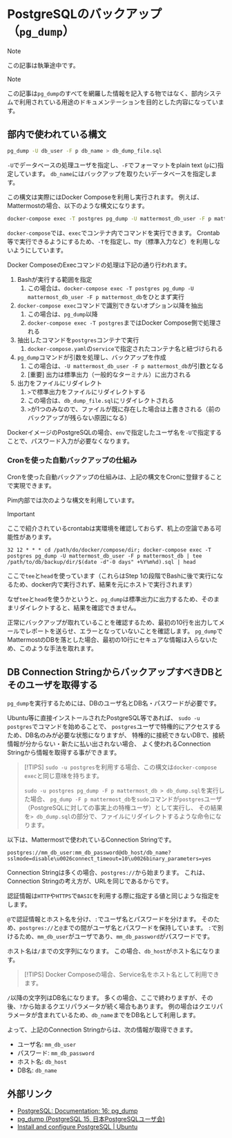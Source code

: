 # PostgreSQLのバックアップ（`pg_dump`）

> [!NOTE]
> この記事は執筆途中です。

> [!NOTE]
> この記事は`pg_dump`のすべてを網羅した情報を記入する物ではなく、部内システムで利用されている用途のドキュメンテーションを目的とした内容になっています。

## 部内で使われている構文

```bash
pg_dump -U db_user -F p db_name > db_dump_file.sql
```

`-U`でデータベースの処理ユーザを指定し、`-F`でフォーマットをplain text (`p`に)指定しています。
`db_name`にはバックアップを取りたいデータベースを指定します。

この構文は実際にはDocker Composeを利用し実行されます。
例えば、Mattermostの場合、以下のような構文になります。

```bash
docker-compose exec -T postgres pg_dump -U mattermost_db_user -F p mattermost_db > db_dump_file.sql
```

`docker-compose`では、`exec`でコンテナ内でコマンドを実行できます。
Crontab等で実行できるようにするため、`-T`を指定し、tty（標準入力など）を利用しないようにしています。

Docker ComposeのExecコマンドの処理は下記の通り行われます。

1. Bashが実行する範囲を指定
    1. この場合は、`docker-compose exec -T postgres pg_dump -U mattermost_db_user -F p mattermost_db`をひとまず実行
2. `docker-compose exec`コマンドで識別できないオプション以降を抽出
    1. この場合は、`pg_dump`以降
    2. `docker-compose exec -T postgres`まではDocker Compose側で処理される
3. 抽出したコマンドを`postgres`コンテナで実行
    1. `docker-compose.yaml`の`service`で指定されたコンテナ名と紐づけられる
4. `pg_dump`コマンドが引数を処理し、バックアップを作成
    1. この場合は、`-U mattermost_db_user -F p mattermost_db`が引数となる
    2. [重要] 出力は標準出力（一般的なターミナル）に出力される
5. 出力をファイルにリダイレクト
    1. `>`で標準出力をファイルにリダイレクトする
    2. この場合は、`db_dump_file.sql`にリダイレクトされる
    3. `>`が1つのみなので、ファイルが既に存在した場合は上書きされる（前のバックアップが残らない原因になる）

DockerイメージのPostgreSQLの場合、`env`で指定したユーザ名を`-U`で指定することで、パスワード入力が必要なくなります。

### Cronを使った自動バックアップの仕組み

Cronを使った自動バックアップの仕組みは、上記の構文をCronに登録することで実現できます。

Pim内部では次のような構文を利用しています。

> [!IMPORTANT]
> ここで紹介されているcrontabは実環境を確認しておらず、机上の空論である可能性があります。

```crontab
32 12 * * * cd /path/do/docker/compose/dir; docker-compose exec -T postgres pg_dump -U mattermost_db_user -F p mattermost_db | tee /path/to/db/backup/dir/$(date -d"-0 days" +%Y%m%d).sql | head
```

ここで`tee`と`head`を使っています（これらはStep 1の段階でBashに後で実行になるため、docker内で実行されず、結果を元にホストで実行されます）

なぜ`tee`と`head`を使うかというと、`pg_dump`は標準出力に出力するため、そのままリダイレクトすると、結果を確認できません。

正常にバックアップが取れていることを確認するため、最初の10行を出力してメールでレポートを送らせ、エラーとなっていないことを確認します。
`pg_dump`でMattermostのDBを落とした場合、最初の10行にセキュアな情報は入らないため、このような手法を取れます。

## DB Connection StringからバックアップすべきDBとそのユーザを取得する

`pg_dump`を実行するためには、DBのユーザ名とDB名・パスワードが必要です。

Ubuntu等に直接インストールされたPostgreSQL等であれば、
`sudo -u postgres`でコマンドを始めることで、
`postgres`ユーザで特権的にアクセスするため、DB名のみが必要な状態になりますが、
特権的に接続できないDBで、接続情報が分からない・新たに払い出されない場合、
よく使われるConnection Stringから情報を取得する事ができます。

> [!TIPS]
> `sudo -u postgres`を利用する場合、この構文は`docker-compose exec`と同じ意味を持ちます。
>
> `sudo -u postgres pg_dump -F p mattermost_db > db_dump.sql`を実行した場合、
> `pg_dump -F p mattermost_db`を`sudo`コマンドが`postgres`ユーザ（PostgreSQLに対しての事実上の特権ユーザ）として実行し、
> その結果を`> db_dump.sql`の部分で、ファイルにリダイレクトするような命令になります。

以下は、Mattermostで使われているConnection Stringです。

```url
postgres://mm_db_user:mm_db_password@db_host/db_name?sslmode=disable\u0026connect_timeout=10\u0026binary_parameters=yes
```

Connection Stringは多くの場合、`postgres://`から始まります。
これは、Connection Stringの考え方が、URLを同じであるからです。

認証情報は`HTTP`や`HTTPS`で`BASIC`を利用する際に指定する値と同じような指定をします。

`@`で認証情報とホスト名を分け、`:`でユーザ名とパスワードを分けます。
そのため、`postgres://`と`@`までの間がユーザ名とパスワードを保持しています。
`:`で別けるため、`mm_db_user`がユーザであり、`mm_db_password`がパスワードです。

ホスト名は`/`までの文字列になります。
この場合、`db_host`がホスト名になります。

> [!TIPS]
> Docker Composeの場合、Service名をホスト名として利用できます。

`/`以降の文字列はDB名になります。
多くの場合、ここで終わりますが、その後、`?`から始まるクエリパラメータが続く場合もあります。
例の場合はクエリパラメータが含まれているため、`db_name`までをDB名として利用します。

よって、上記のConnection Stringからは、次の情報が取得できます。

- ユーザ名: `mm_db_user`
- パスワード: `mm_db_password`
- ホスト名: `db_host`
- DB名: `db_name`

## 外部リンク

- [PostgreSQL: Documentation: 16: pg_dump](https://www.postgresql.org/docs/16/app-pgdump.html)
- [pg_dump (PostgreSQL 15, 日本PostgreSQLユーザ会)](https://www.postgresql.jp/document/15/html/app-pgdump.html)
- [Install and configure PostgreSQL | Ubuntu](https://ubuntu.com/server/docs/databases-postgresql)
